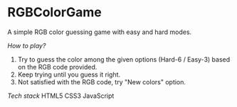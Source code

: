 # RGBColorGame

A simple RGB color guessing game with easy and hard modes. 

*How to play?*
1. Try to guess the color among the given options (Hard-6 / Easy-3) based on the RGB code provided.
2. Keep trying until you guess it right.
3. Not satisfied with the RGB code, try "New colors" option.

*Tech stack*
HTML5
CSS3
JavaScript